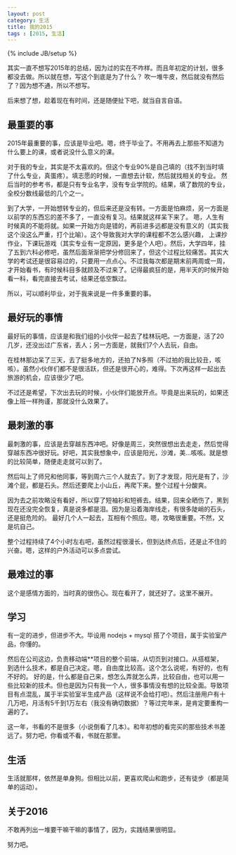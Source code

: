 ```yaml
---
layout: post
category: 生活
title: 我的2015
tags : [2015, 生活]
---
```

{% include JB/setup %}

其实一直不想写2015年的总结，因为过的实在不咋样。而且年初定的计划，很多都没去做。所以就在想，写这个到底是为了什么？
吹一堆牛皮，然后就没有然后了？因为想不通，所以不想写。

后来想了想，趁着现在有时间，还是随便扯下吧，就当自言自语。

## 最重要的事

2015年最重要的事，应该是毕业吧。嗯，终于毕业了。不用再去上那些不知道为什么要上的课，或者说没什么意义的课。

对于我的专业，其实是不太喜欢的。但这个专业90%是自己填的（找不到当时填了什么专业，真蛋疼）。填志愿的时候，一直想去计软，然后就找相关的专业。
然后当时的参考书，都是只有专业名字，没有专业学院的。结果，填了数院的专业，全校分数线最低的几个之一。

到了大学，一开始想转专业的，但后来还是没有转。一方面是怕麻烦，另一方面是以前学的东西忘的差不多了，一直没有复习。结果就这样呆下来了。
嗯，人生有时候真的不能将就。如果一开始方向是错的，再前进多远都是没有意义的（其实我这个没这么严重，打个比喻）。这个导致我对大学的课程都不怎么感兴趣，
上课抄作业，下课玩游戏（其实专业有一定原因，更多是个人吧）。然后，大学四年，挂了五到六科必修吧，虽然后面渐渐把学分修回来了，但这个过程比较痛苦。其实大学的考试还是很容易过的，只要用一点点心。不过我每次都是期末前两周或一周，才开始看书，有时候科目多就顾及不过来了。记得最疯狂的是，用半天的时候开始看一科，看完直接去考试，结果还低空飘过。

所以，可以顺利毕业，对于我来说是一件多重要的事。

## 最好玩的事情

最好玩的事情，应该是和我们组的小伙伴一起去了桂林玩吧。一方面是，活了20几岁，还没出过广东省，丢人；另一方面是，就我们7个人去玩，自由。

在桂林那边呆了三天，去了挺多地方的，还拍了N多照（不过拍的我比较丑，咳咳）。虽然小伙伴们都不是很活跃，但还是很开心的，难得。下次再这样一起出去旅游的机会，应该很少了吧。

不过还是希望，下次出去玩的时候，小伙伴们能放开点。毕竟是出来玩的，如果还像上班一样拘谨，那就没什么效果了。

## 最刺激的事

最刺激的事，应该是去穿越东西冲吧。好像是周三，突然很想出去走走，然后觉得穿越东西冲很好玩。好吧，其实我想象中，应该是阳光，沙滩，美...咳咳。就是想的比较简单，随便走走就可以到了。

然后叫上了师兄和他同事，等到周六三个人就去了。到了才发现，阳光是有了，沙滩个屁，都是石头。然后还要爬上小山丘，再爬下来。整个过程十分酸爽。

因为去之前攻略没有看好，所以穿了短袖衫和短裤去。结果，回来全晒伤了，黑到现在还没完全恢复，真是说多都是泪。因为是沿着海岸线走，有很多陡峭的石头，还是挺危险的。
最好几个人一起去，互相有个照应。嗯，攻略很重要。不然，又是坑自己。

整个过程持续了4个小时左右吧，虽然过程很漫长，但到达终点后，还是止不住的兴奋。嗯，这样的户外活动可以多点尝试。

## 最难过的事

这个是感情方面的，当时真的很伤心。现在看开了，就还好了。这里不展开。

## 学习

有一定的进步，但进步不大。毕设用 nodejs + mysql 搭了个项目，属于实验室产品，你懂的。

然后在公司这边，负责移动端**项目的整个前端，从切页到对接口。从搭框架，到选什么技术，都是自己决定。嗯，自由度比较高。这个怎么说呢，有好的，也有不好的。
好的是，什么都是自己来，想怎么弄就怎么弄，比较自由，也可以用一些比较新的技术。但也是因为只有我一个人，很多事情没有想的比较全面。导致项目有点混乱，属于半实验室半生成产品（这样说不会给打吧）。然后注册用户有十几万吧，月活有5千到1万左右（我没有确切数据）？等过完年来，是肯定要重构一遍的了。

这一年，书看的不是很多（小说倒看了几本）。和年初想的看完买的那些技术书差远了。努力吧，你看或不看，书就在那里。

## 生活

生活就那样，依然是单身狗。但相比以前，更喜欢爬山和跑步，还有徒步（都是简单的运动）。

## 关于2016

不敢再列出一堆要干嘛干嘛的事情了，因为，实践结果很明显。

努力吧。















